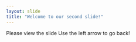 ```yaml
---
layout: slide
title: "Welcome to our second slide!"
---
```

Please view the slide
Use the left arrow to go back!

